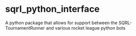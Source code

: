 # sqrl_python_interface
A python package that allows for support between the SQRL-TournamentRunner and various rocket league python bots
